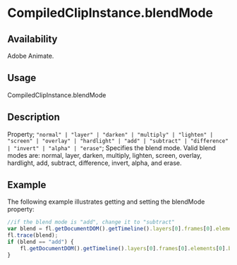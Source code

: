 # CompiledClipInstance.blendMode

## Availability

Adobe Animate.

## Usage

CompiledClipInstance.blendMode

## Description

Property; `"normal" | "layer" | "darken" | "multiply" | "lighten" | "screen" | "overlay" | "hardlight" | "add" | "subtract" | "difference" | "invert" | "alpha" | "erase"`; Specifies the blend mode. Valid blend modes are: normal, layer, darken, multiply, lighten, screen, overlay, hardlight, add, subtract, difference, invert, alpha, and erase.

## Example

The following example illustrates getting and setting the blendMode property:

```javascript
//if the blend mode is "add", change it to "subtract"
var blend = fl.getDocumentDOM().getTimeline().layers[0].frames[0].elements[0].blendMode;
fl.trace(blend);
if (blend == "add") {
    fl.getDocumentDOM().getTimeline().layers[0].frames[0].elements[0].blendMode = "subtract";
}
```
